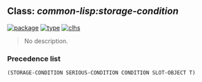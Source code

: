 ## Class: ***common-lisp:storage-condition***
[![package](https://img.shields.io/badge/Package-COMMON--LISP-5f9ea0.svg?style=social&colorA=999999)](../) [![type](https://img.shields.io/badge/Type-Class-5f9ea0.svg?style=social&colorA=999999)](../#class) [![clhs](https://img.shields.io/badge/CLHS-STORAGE--CONDITION-5f9ea0.svg?style=social&colorA=999999)](http://www.lispworks.com/documentation/HyperSpec/Body/e_storag.htm) 

> No description.

### Precedence list
```
(STORAGE-CONDITION SERIOUS-CONDITION CONDITION SLOT-OBJECT T)
```
